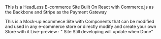 This Is a HeadLess E-commerce Site Built On React with Commerce.js as the Backbone and Stripe as the Payment Gateway

This is a Mock-up ecommece Site with Components that can be modified and used in any e-commerce store or directly modify and create your own Store with it
Live-preview :  " Site Still developing will update when Done"
